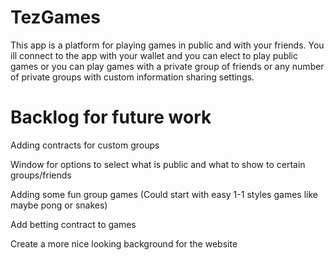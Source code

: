 # TezGames

This app is a platform for playing games in public and with your friends. You ill connect to the app with your wallet and you can elect to play public games or you can play games with a private group of friends or any number of private groups with custom information sharing settings.


# Backlog for future work

Adding contracts for custom groups 

Window for options to select what is public and what to show to certain groups/friends 

Adding some fun group games (Could start with easy 1-1 styles games like maybe pong or snakes) 

Add betting contract to games 

Create a more nice looking background for the website
